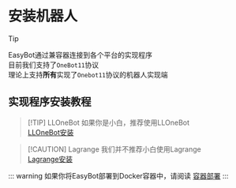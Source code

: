 # 安装机器人

> [!TIP]
> EasyBot通过兼容器连接到各个平台的实现程序     
> 目前我们支持了`OneBot11`协议    
> 理论上支持**所有**实现了`Onebot11`协议的机器人实现端    

## 实现程序安装教程

> [!TIP] LLOneBot 
> 如果你是小白，推荐使用LLOneBot     
> [LLOneBot安装](./robots/LLOneBot)

> [!CAUTION] Lagrange
> 我们并不推荐小白使用Lagrange      
> [Lagrange安装](./robots/Lagrange)

::: warning
如果你将EasyBot部署到Docker容器中，请阅读 [容器部署](./install/docker#_6-登录easybot)
:::